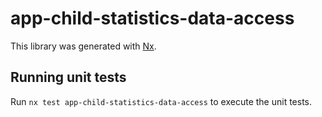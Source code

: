 # app-child-statistics-data-access

This library was generated with [Nx](https://nx.dev).

## Running unit tests

Run `nx test app-child-statistics-data-access` to execute the unit tests.
